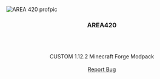 ![AREA 420 profpic](https://github.com/hackribs/AREA420/assets/48854364/22988ee9-c090-4a34-ab2f-3fd6d00904ad)

<p align="center">
  <h3 align="center">AREA420</h3>
  <br>
  <br/>
  <p align="center">
    CUSTOM 1.12.2 Minecraft Forge Modpack
    <br>
  <br/>
  <a
  href="https://github.com/hackribs/AREA420/issues">Report Bug</a>
